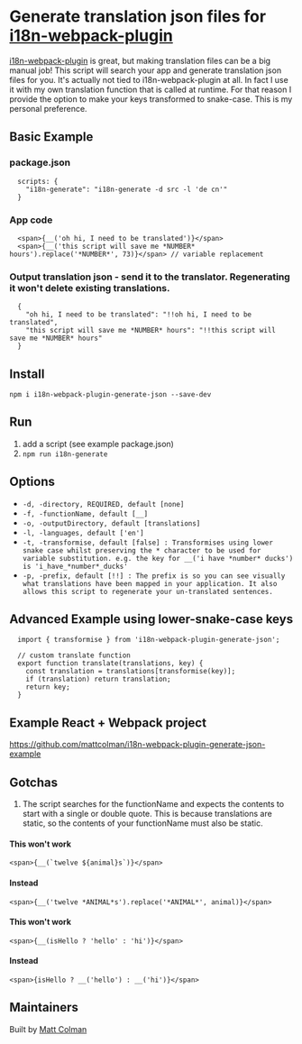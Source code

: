 # Generate translation json files for [i18n-webpack-plugin](https://github.com/webpack-contrib/i18n-webpack-plugin)

[i18n-webpack-plugin](https://github.com/webpack-contrib/i18n-webpack-plugin) is great, but making translation files can be a big manual job! This script will search your app and generate translation json files for you.
It's actually not tied to i18n-webpack-plugin at all. In fact I use it with my own translation function that is called at runtime. For that reason I provide the option to make your keys transformed to snake-case. This is my personal preference.

## Basic Example

### package.json
```
  scripts: {
    "i18n-generate": "i18n-generate -d src -l 'de cn'"
  }
```

### App code
```
  <span>{__('oh hi, I need to be translated')}</span>
  <span>{__('this script will save me *NUMBER* hours').replace('*NUMBER*', 73)}</span> // variable replacement
```

### Output translation json - send it to the translator. Regenerating it won't delete existing translations.
```
  {
    "oh hi, I need to be translated": "!!oh hi, I need to be translated",
    "this script will save me *NUMBER* hours": "!!this script will save me *NUMBER* hours"
  }  
```

## Install
`npm i i18n-webpack-plugin-generate-json --save-dev`

## Run
1. add a script (see example package.json)
2. `npm run i18n-generate`

## Options
- `-d, -directory, REQUIRED, default [none]`
- `-f, -functionName, default [__]`
- `-o, -outputDirectory, default [translations]`
- `-l, -languages, default ['en']`
- `-t, -transformise, default [false] : Transformises using lower snake case whilst preserving the * character to be used for variable substitution. e.g. the key for __('i have *number* ducks') is 'i_have_*number*_ducks'`
- `-p, -prefix, default [!!] : The prefix is so you can see visually what translations have been mapped in your application. It also allows this script to regenerate your un-translated sentences.`

## Advanced Example using lower-snake-case keys
```
  import { transformise } from 'i18n-webpack-plugin-generate-json';

  // custom translate function
  export function translate(translations, key) {
    const translation = translations[transformise(key)];
    if (translation) return translation;    
    return key;
  }
```

## Example React + Webpack project
https://github.com/mattcolman/i18n-webpack-plugin-generate-json-example

## Gotchas
1. The script searches for the functionName and expects the contents to start with a single or double quote. This is because translations are static, so the contents of your functionName must also be static.

#### This won't work
```<span>{__(`twelve ${animal}s`)}</span>```
#### Instead
```<span>{__('twelve *ANIMAL*s').replace('*ANIMAL*', animal)}</span>```

#### This won't work
```<span>{__(isHello ? 'hello' : 'hi')}</span>```
#### Instead
```<span>{isHello ? __('hello') : __('hi')}</span>```

## Maintainers
Built by [Matt Colman](https://twitter.com/matt_colman)
